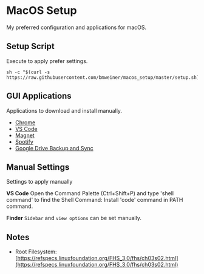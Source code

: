# MacOS Setup
My preferred configuration and applications for macOS.


## Setup Script
Execute to apply prefer settings.

    sh -c "$(curl -s https://raw.githubusercontent.com/bmweiner/macos_setup/master/setup.sh)"


## GUI Applications
Applications to download and install manually.

 * [Chrome](https://www.google.com/chrome/)
 * [VS Code](https://code.visualstudio.com/)
 * [Magnet](https://apps.apple.com/us/app/magnet/id441258766?mt=12)
 * [Spotify](https://www.spotify.com/us/download/mac/)
 * [Google Drive Backup and Sync](https://www.google.com/intl/en-GB_ALL/drive/download/backup-and-sync/)


## Manual Settings
Settings to apply manually

**VS Code**
Open the Command Palette (Ctrl+Shift+P) and type 'shell command' to find the Shell Command: Install 'code' command in PATH command.

**Finder**
`Sidebar` and `view options` can be set manually.

## Notes
 * Root Filesystem: [https://refspecs.linuxfoundation.org/FHS_3.0/fhs/ch03s02.html](https://refspecs.linuxfoundation.org/FHS_3.0/fhs/ch03s02.html)
